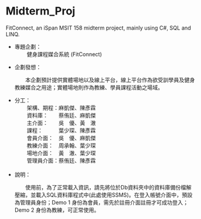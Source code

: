 # Midterm_Proj
FitConnect, an iSpan MSIT 158 midterm project, mainly using C#, SQL and LINQ.

<ul>
  <li>專題企劃：</li>
  <div>
    <span>&emsp;&emsp;</span>
    健身課程媒合系統 (FitConnect)
  </div>
  <p></p>
  <li>企劃發想：</li>
    <div>
      <p><span>&emsp;&emsp;</span>本企劃預計提供實體場地以及線上平台，線上平台作為欲受訓學員及健身教練媒合之用途；實體場地則作為教練、學員課程活動之場域。</p>
    </div>
    <div></div>
  <li>分工：</li>
  <div>
    <span>&emsp;&emsp;</span>
    架構、期程：麻凱傑、陳彥霖
  </div>
  <div>
    <span>&emsp;&emsp;</span>
    資料庫：<span>&emsp;&emsp;</span>蔡侑廷、麻凱傑
  </div>
  <div>
    <span>&emsp;&emsp;</span>
    主介面：<span>&emsp;&emsp;</span>吳<span>&emsp;</span>優、黃<span>&emsp;</span>澈    
  </div>
    <div>
      <span>&emsp;&emsp;</span>
      課程：<span>&emsp;&emsp;&emsp;</span>葉少琛、陳彥霖      
    </div>
  <div>
    <span>&emsp;&emsp;</span>
    會員介面：<span>&emsp;</span>吳<span>&emsp;</span>優、麻凱傑    
  </div>
  <div>
    <span>&emsp;&emsp;</span>
    教練介面：<span>&emsp;</span>周承翰、葉少琛    
  </div>
  <div>
    <span>&emsp;&emsp;</span>
    場地介面：<span>&emsp;</span>黃<span>&emsp;</span>澈、葉少琛    
  </div>
  <div>
    <span>&emsp;&emsp;</span>
    管理員介面：蔡侑廷、陳彥霖    
  </div>
  <br>
  <li>說明：</li>
  <div>
    <p><span>&emsp;&emsp;</span>使用前，為了正常載入資訊，請先將位於Db資料夾中的資料庫備份檔解壓縮，並載入SQL資料庫程式中(此處使用SSMS)。在登入帳號介面中，預設為管理員身份；Demo 1 身份為會員，需先於註冊介面註冊才可成功登入；Demo 2 身份為教練，可正常使用。</P>
  </div>
</ul>
